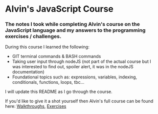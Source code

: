 # Alvin's JavaScript Course

### The notes I took while completing Alvin's course on the JavaScript language and my answers to the programming exercises / challenges.

During this course I learned the following:
- GIT terminal commands & BASH commands
- Taking user input through nodeJS (not part of the actual course but I was interested to find out, spoiler alert, it was in the nodeJS documentation)
- Foundational topics such as: expressions, variables, indexing, conditionals, functions, loops, tbc...

I will update this README as I go through the course.

If you'd like to give it a shot yourself then Alvin's full course can be found here:
[Walkthroughs](https://youtu.be/5qlbbpvp2Y4?si=93Fkkum3k_Ix4QTQ),
[Exercises](https://github.com/Hey-Programmers/learn-javascript)